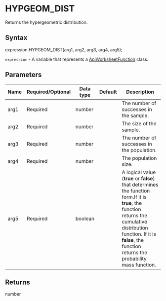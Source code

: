 # HYPGEOM_DIST

Returns the hypergeometric distribution.

## Syntax

expression.HYPGEOM_DIST(arg1, arg2, arg3, arg4, arg5);

`expression` - A variable that represents a [ApiWorksheetFunction](../ApiWorksheetFunction.md) class.

## Parameters

| **Name** | **Required/Optional** | **Data type** | **Default** | **Description** |
| ------------- | ------------- | ------------- | ------------- | ------------- |
| arg1 | Required | number |  | The number of successes in the sample. |
| arg2 | Required | number |  | The size of the sample. |
| arg3 | Required | number |  | The number of successes in the population. |
| arg4 | Required | number |  | The population size. |
| arg5 | Required | boolean |  | A logical value (**true** or **false**) that determines the function form.If it is **true**, the function returns the cumulative distribution function. If it is **false**, the function returns the probability mass function. |

## Returns

number